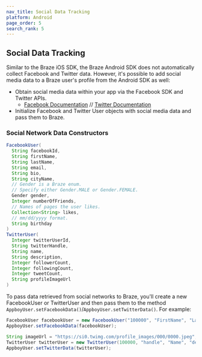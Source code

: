 ```yaml
---
nav_title: Social Data Tracking
platform: Android
page_order: 5
search_rank: 5
---
```

## Social Data Tracking
Similar to the Braze iOS SDK, the Braze Android SDK does not automatically collect Facebook and Twitter data. However, it's possible to add social media data to a Braze user's profile from the Android SDK as well:

- Obtain social media data within your app via the Facebook SDK and Twitter APIs.
  - [Facebook Documentation][1] // [Twitter Documentation][2]
- Initialize Facebook and Twitter User objects with social media data and pass them to Braze.

### Social Network Data Constructors

```java
FacebookUser(
  String facebookId,
  String firstName,
  String lastName,
  String email,
  String bio,
  String cityName,
  // Gender is a Braze enum.
  // Specify either Gender.MALE or Gender.FEMALE.
  Gender gender,
  Integer numberOfFriends,
  // Names of pages the user likes.
  Collection<String> likes,
  // mm/dd/yyyy format.
  String birthday
)
TwitterUser(
  Integer twitterUserId,
  String twitterHandle,
  String name,
  String description,
  Integer followerCount,
  Integer followingCount,
  Integer tweetCount,
  String profileImageUrl
)
```

To pass data retrieved from social networks to Braze, you'll create a new FacebookUser or TwitterUser and then pass them to the method `AppboyUser.setFacebookData()`/`AppboyUser.setTwitterData()`. For example:

```java
FacebookUser facebookUser = new FacebookUser("100000", "FirstName", "LastName", "email@email.com", "bio", "City", Gender.MALE, 3, ,"04/13/1990");
AppboyUser.setFacebookData(facebookUser);

String imageUrl = "https://si0.twimg.com/profile_images/000/0000.jpeg";
TwitterUser twitterUser = new TwitterUser(100000, "handle", "Name", "description", 100, 50, 150, imageUrl);
AppboyUser.setTwitterData(twitterUser);

```


[1]: https://developers.facebook.com/docs/howtos/androidsdk/3.0/login-with-facebook/#step1
[2]: https://dev.twitter.com/docs/auth
